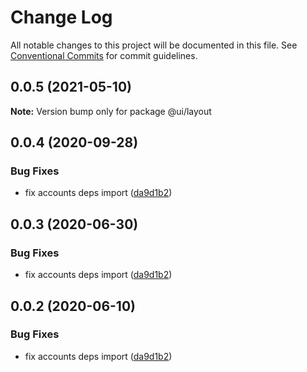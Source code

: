# Change Log

All notable changes to this project will be documented in this file.
See [Conventional Commits](https://conventionalcommits.org) for commit guidelines.

## 0.0.5 (2021-05-10)

**Note:** Version bump only for package @ui/layout





## 0.0.4 (2020-09-28)


### Bug Fixes

* fix accounts deps import ([da9d1b2](https://github.com/Atlantis-Lab/serenity/commit/da9d1b2d4c88116a6942cfbd6d2ca20c883a2f5e))






## 0.0.3 (2020-06-30)

### Bug Fixes

- fix accounts deps import ([da9d1b2](https://github.com/atlantisunited/serenity/commit/da9d1b2d4c88116a6942cfbd6d2ca20c883a2f5e))

## 0.0.2 (2020-06-10)

### Bug Fixes

- fix accounts deps import ([da9d1b2](https://github.com/atlantisunited/serenity/commit/da9d1b2d4c88116a6942cfbd6d2ca20c883a2f5e))
